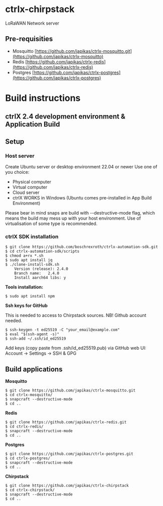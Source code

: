 # ctrlx-chirpstack
LoRaWAN Network server

## Pre-requisities

- Mosquitto [https://github.com/japikas/ctrlx-mosquitto.git](https://github.com/japikas/ctrlx-mosquitto)
- Redis [https://github.com/japikas/ctrlx-redis](https://github.com/japikas/ctrlx-redis)
- Postgres [https://github.com/japikas/ctrlx-postgres](https://github.com/japikas/ctrlx-postgres)

# Build instructions

## ctrlX 2.4 development environment & Application Build

## Setup

### Host server

Create Ubuntu server or desktop environment 22.04 or newer
Use one of you choice:
- Physical computer
- Virtual computer
- Cloud server
- ctrlX WORKS in Windows (Ubuntu comes pre-installed in App Build Environment)

Please bear in mind snaps are build with --destructive-mode flag, which means the build may mess up with your host environment. Use of virtualisation of some type is recommended.

### ctrlX SDK installation
```
$ git clone https://github.com/boschrexroth/ctrlx-automation-sdk.git
$ cd ctrlx-automation-sdk/scripts
$ chmod a+rx *.sh
$ sudo apt install jq
$ ./clone-install-sdk.sh 
    Version (release): 2.4.0
    Branch name:   2.4.0
    Install aarch64 libs: y
```
**Tools installation:**
```
$ sudo apt install npm
```
**Ssh keys for GitHub**

This is needed to access to Chirpstack sources. 
NB! Github account needed.

```
$ ssh-keygen -t ed25519 -C "your_email@example.com"
$ eval "$(ssh-agent -s)"
$ ssh-add ~/.ssh/id_ed25519
```
Add keys (copy paste from .ssh/id_ed25519.pub) via GitHub web UI:  Account -> Settings -> SSH & GPG


## Build applications

**Mosquitto**
```
$ git clone https://github.com/japikas/ctrlx-mosquitto.git
$ cd ctrlx-mosquitto/
$ snapcraft --destructive-mode
$ cd ..
```
**Redis**
```
$ git clone https://github.com/japikas/ctrlx-redis.git
$ cd ctrlx-redis/
$ snapcraft --destructive-mode
$ cd ..
```
**Postgres**
```
$ git clone https://github.com/japikas/ctrlx-postgres.git
$ cd ctrlx-postgres/
$ snapcraft --destructive-mode
$ cd ..
```
**Chirpstack**
```
$ git clone https://github.com/japikas/ctrlx-chirpstack
$ cd ctrlx-chirpstack/
$ snapcraft --destructive-mode
$ cd ..
```
